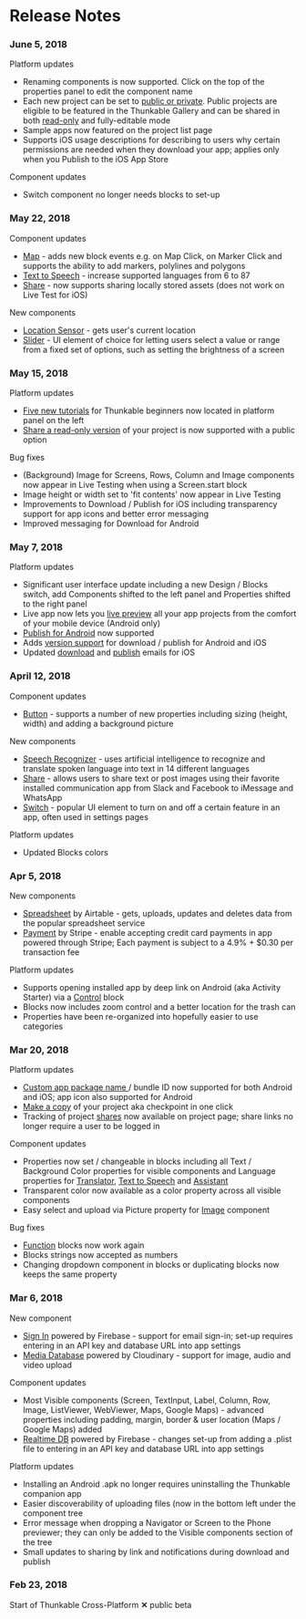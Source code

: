# Release Notes

### June 5, 2018

Platform updates

* Renaming components is now supported. Click on the top of the properties panel to edit the component name
* Each new project can be set to [public or private](2-create/public-vs-private-projects.md).  Public projects are eligible to be featured in the Thunkable Gallery and can be shared in both [read-only](5-share.md#share-a-read-only-version-of-your-app-project) and fully-editable mode
* Sample apps now featured on the project list page
* Supports iOS usage descriptions for describing to users why certain permissions are needed when they download your app; applies only when you Publish to the iOS App Store

Component updates

* Switch component no longer needs blocks to set-up

### May 22, 2018

Component updates

* [Map](2-create/components/map-location/map.md) - adds new block events e.g. on Map Click, on Marker Click and supports the ability to add markers, polylines and polygons
* [Text to Speech](https://docs.thunkable.com/x/components/artificial-intelligence/text-to-speech.html) - increase supported languages from 6 to 87
* [Share](2-create/components/social/share.md#share-an-image) - now supports sharing locally stored assets \(does not work on Live Test for iOS\)

New components

* [Location Sensor](2-create/components/map-location/location-sensor.md) - gets user's current location
* [Slider](2-create/components/user-interface/slider.md) - UI element of choice for letting users select a value or range from a fixed set of options, such as setting the brightness of a screen

### May 15, 2018

Platform updates

* [Five new tutorials](1-get-started/overview.md) for Thunkable beginners now located in platform panel on the left
* [Share a read-only version](5-share.md#share-a-read-only-version-of-your-app-project-by-link) of your project is now supported with a public option

Bug fixes

* \(Background\) Image for Screens, Rows, Column and Image components now appear in Live Testing when using a Screen.start block
* Image height or width set to 'fit contents' now appear in Live Testing
* Improvements to Download / Publish for iOS including transparency support for app icons and better error messaging
* Improved messaging for Download for Android

### May 7, 2018

Platform updates

* Significant user interface update including a new Design / Blocks switch, add Components shifted to the left panel and Properties shifted to the right panel
* Live app now lets you [live preview](3-live-test.md#live-preview-android-only) all your app projects from the comfort of your mobile device \(Android only\)
* [Publish for Android](6-publish.md#publish-to-the-play-store-android) now supported
* Adds [version support](https://docs.thunkable.com/x/5-publish.html#step-⑤--send-your-app-to-itunes-connect-on-thunkable) for download / publish for Android and iOS
* Updated [download](4-download.md#download-and-install-ios-app) and [publish](6-publish.md#publish-to-the-app-store-ios) emails for iOS

### April 12, 2018

Component updates

* [Button](2-create/components/user-interface/button.md) - supports a number of new properties including sizing \(height, width\) and adding a background picture

New components

* [Speech Recognizer](2-create/components/artificial-intelligence/speech-recognizer.md) - uses artificial intelligence to recognize and translate spoken language into text in 14 different languages
* [Share](2-create/components/social/share.md) - allows users to share text or post images using their favorite installed communication app from Slack and Facebook to iMessage and WhatsApp
* [Switch](2-create/components/user-interface/switch.md) - popular UI element to turn on and off a certain feature in an app, often used in settings pages

Platform updates

* Updated Blocks colors

### Apr 5, 2018

New components

* [Spreadsheet]() by Airtable - gets, uploads, updates and deletes data from the popular spreadsheet service
* [Payment]() by Stripe - enable accepting credit card payments in app powered through Stripe; Each payment is subject to a 4.9% + $0.30 per transaction fee

Platform updates

* Supports opening installed app by deep link on Android \(aka Activity Starter\) via a [Control]() block
* Blocks now includes zoom control and a better location for the trash can
* Properties have been re-organized into hopefully easier to use categories

### Mar 20, 2018

Platform updates

* [Custom app package name ]()/ bundle ID now supported for both Android and iOS; app icon also supported for Android
* [Make a copy]() of your project aka checkpoint in one click
* Tracking of project [shares]() now available on project page; share links no longer require a user to be logged in

Component updates

* Properties now set / changeable in blocks including all Text / Background Color properties for visible components and Language properties for [Translator](), [Text to Speech]() and [Assistant]()
* Transparent color now available as a color property across all visible components
* Easy select and upload via Picture property for [Image](../thunkable-classic-android/2-create/components/image/) component

Bug fixes

* [Function]() blocks now work again
* Blocks strings now accepted as numbers
* Changing dropdown component in blocks or duplicating blocks now keeps the same property

### Mar 6, 2018

New component

* [Sign In](https://github.com/thunkable/thunkable-docs/tree/4a752596e288fca776105e94dc5e863bb9a3e25a/ios/components/screen-layout/authentication/sign-in.md) powered by Firebase - support for email sign-in; set-up requires entering in an API key and database URL into app settings
* [Media Database]() powered by Cloudinary - support for image, audio and video upload

Component updates

* Most Visible components \(Screen, TextInput, Label, Column, Row, Image, ListViewer, WebViewer, Maps, Google Maps\) - advanced properties including padding, margin, border & user location \(Maps / Google Maps\) added 
* [Realtime DB]() powered by Firebase - changes set-up from adding a .plist file to entering in an API key and database URL into app settings

Platform updates

* Installing an Android .apk no longer requires uninstalling the Thunkable companion app
* Easier discoverability of uploading files \(now in the bottom left under the component tree
* Error message when dropping a Navigator or Screen to the Phone previewer; they can only be added to the Visible components section of the tree
* Small updates to sharing by link and notifications during download and publish

### Feb 23, 2018

Start of Thunkable Cross-Platform **✕** public beta

